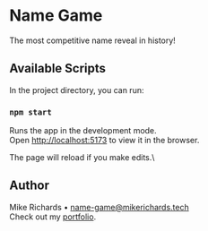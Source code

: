 # Name Game

The most competitive name reveal in history!

## Available Scripts

In the project directory, you can run:

### `npm start`

Runs the app in the development mode.\
Open [http://localhost:5173](http://localhost:5173) to view it in the browser.

The page will reload if you make edits.\

## Author

Mike Richards • [name-game@mikerichards.tech](mailto:name-game@mikerichards.tech)\
Check out my [portfolio](https://mikerichards.tech).
